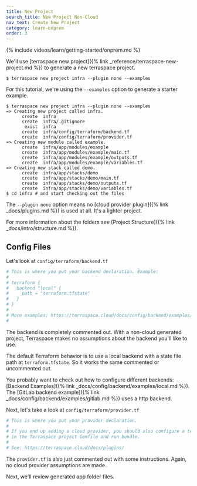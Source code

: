 ```yaml
---
title: New Project
search_title: New Project Non-Cloud
nav_text: Create New Project
category: learn-onprem
order: 3
---
```


{% include videos/learn/getting-started/onprem.md %}

We'll use [terraspace new project]({% link _reference/terraspace-new-project.md %}) to generate a new terraspace project.

    $ terraspace new project infra --plugin none --examples

For this tutorial, we're using the `--examples` option to generate a starter example.

    $ terraspace new project infra --plugin none --examples
    => Creating new project called infra.
          create  infra
          create  infra/.gitignore
           exist  infra
          create  infra/config/terraform/backend.tf
          create  infra/config/terraform/provider.tf
    => Creating new module called example.
          create  infra/app/modules/example
          create  infra/app/modules/example/main.tf
          create  infra/app/modules/example/outputs.tf
          create  infra/app/modules/example/variables.tf
    => Creating new stack called demo.
          create  infra/app/stacks/demo
          create  infra/app/stacks/demo/main.tf
          create  infra/app/stacks/demo/outputs.tf
          create  infra/app/stacks/demo/variables.tf
    $ cd infra # and start checking out the files

The `--plugin none` option means no [cloud provider plugin]({% link _docs/plugins.md %}) is used at all. It's a lighter project.

For more information about the folders see [Project Structure]({% link _docs/intro/structure.md %}).

## Config Files

Let's look at `config/terraform/backend.tf`

```terraform
# This is where you put your backend declaration. Example:
#
# terraform {
#   backend "local" {
#     path = "terraform.tfstate"
#   }
# }
#
# More examples: https://terraspace.cloud/docs/config/backend/examples/
#
```

The backend is completely commented out. With a non-cloud generated project, Terraspace makes no assumptions about the backend you'll like to use.

The default Terraform behavior is to use a local backend with a state file path at `terraform.tfstate`. So it works the same commented or uncommented out.

You probably want to check out how to configure different backends: [Backend Examples]({% link _docs/config/backend/examples/local.md %}). The [GitLab backend example]({% link _docs/config/backend/examples/gitlab.md %}) uses a http backend.

Next, let's take a look at `config/terraform/provider.tf`

```terraform
# This is where you put your provider declaration.
#
# If you end up adding a cloud provider, you should also configure a terraspace_plugin_* gem
# in the Terraspace project Gemfile and run bundle.
#
# See: https://terraspace.cloud/docs/plugins/
```

The `provider.tf` is also just commented out with some instructions. Again, no cloud provider assumptions are made.

Next, we'll review generated app folder files.

